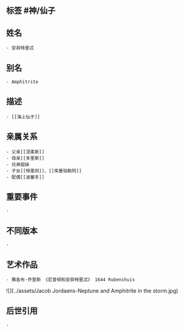 ## 标签  #神/仙子
## 姓名
	- 安菲特里忒
## 别名
	- Amphitrite
## 描述
	- [[海上仙子]]
## 亲属关系
	- 父亲[[涅柔斯]]
	- 母亲[[多里斯]]
	- 兄弟姐妹
	- 子女[[特里同]]、[[库墨珀勒阿]]
	- 配偶[[波塞冬]]
## 重要事件
	-
## 不同版本
	-
## 艺术作品
	- 雅各布·乔登斯 《尼普顿和安菲特里忒》 1644 Rubenshuis
 ![](../assets/Jacob Jordaens-Neptune and Amphitrite in the storm.jpg)
## 后世引用
	-
